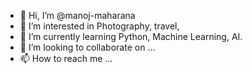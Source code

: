 - 👋 Hi, I’m @manoj-maharana
- 👀 I’m interested in Photography, travel, 
- 🌱 I’m currently learning Python, Machine Learning, AI.
- 💞️ I’m looking to collaborate on ...
- 📫 How to reach me ...

<!---
manoj-maharana/manoj-maharana is a ✨ special ✨ repository because its `README.md` (this file) appears on your GitHub profile.
You can click the Preview link to take a look at your changes.
--->
